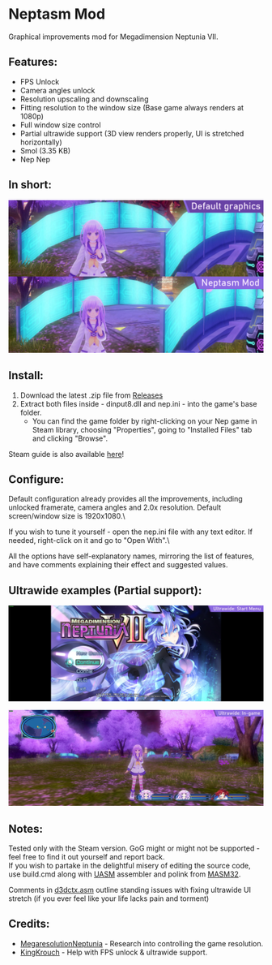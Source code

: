 # Neptasm Mod
Graphical improvements mod for Megadimension Neptunia VII.

## Features:
- FPS Unlock
- Camera angles unlock
- Resolution upscaling and downscaling
- Fitting resolution to the window size (Base game always renders at 1080p)
- Full window size control
- Partial ultrawide support (3D view renders properly, UI is stretched horizontally)
- Smol (3.35 KB)
- Nep Nep

## In short:
![main](examples/main.jpg)

## Install:
 1. Download the latest .zip file from [Releases](https://github.com/tlaik/neptasm/releases/)
 2. Extract both files inside - dinput8.dll and nep.ini - into the game's base folder.
     - You can find the game folder by right-clicking on your Nep game in Steam library, choosing "Properties", going to "Installed Files" tab and clicking "Browse".

Steam guide is also available [here](https://steamcommunity.com/sharedfiles/filedetails/?id=3008103481)!

## Configure:
 Default configuration already provides all the improvements, including unlocked framerate, camera angles and 2.0x resolution. Default screen/window size is 1920x1080.\
 
 If you wish to tune it yourself - open the nep.ini file with any text editor. If needed, right-click on it and go to "Open With".\
 
 All the options have self-explanatory names, mirroring the list of features, and have comments explaining their effect and suggested values.

## Ultrawide examples (Partial support):
![main](examples/uw_menu.jpg)

![main](examples/uw_ingame.jpg)

## Notes:
Tested only with the Steam version. GoG might or might not be supported - feel free to find it out yourself and report back.\
If you wish to partake in the delightful misery of editing the source code, use build.cmd along with [UASM](https://www.terraspace.co.uk/uasm.html) assembler and polink from [MASM32](https://masm32.com).

Comments in [d3dctx.asm](https://github.com/tlaik/neptasm/blob/main/src/d3dctx.asm) outline standing issues with fixing ultrawide UI stretch (if you ever feel like your life lacks pain and torment)

## Credits:
 - [MegaresolutionNeptunia](https://github.com/AterialDawn/MegaresolutionNeptunia) - Research into controlling the game resolution.
 - [KingKrouch](http://steamcommunity.com/profiles/76561198065895896) - Help with FPS unlock & ultrawide support.